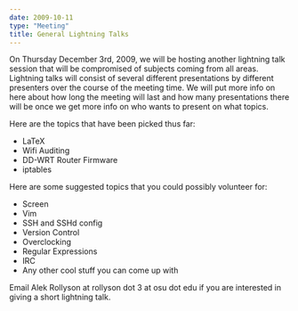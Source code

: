 ```yaml
---
date: 2009-10-11
type: "Meeting"
title: General Lightning Talks
---
```

On Thursday December 3rd, 2009, we will be hosting another lightning talk session that will be compromised of subjects coming from all areas. Lightning talks will consist of several different presentations by different presenters over the course of the meeting time. We will put more info on here about how long the meeting will last and how many presentations there will be once we get more info on who wants to present on what topics.

Here are the topics that have been picked thus far:

*   LaTeX
*   Wifi Auditing
*   DD-WRT Router Firmware
*   iptables

Here are some suggested topics that you could possibly volunteer for:

*   Screen
*   Vim
*   SSH and SSHd config
*   Version Control
*   Overclocking
*   Regular Expressions
*   IRC
*   Any other cool stuff you can come up with

Email Alek Rollyson at rollyson dot 3 at osu dot edu if you are interested in giving a short lightning talk.
